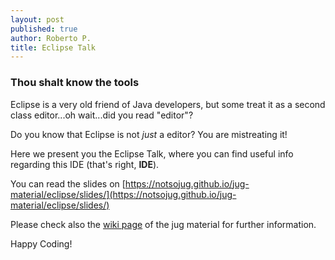```yaml
---
layout: post
published: true
author: Roberto P.
title: Eclipse Talk
---
```


### Thou shalt know the tools

Eclipse is a very old friend of Java developers, but some treat it as a second class editor...oh wait...did you read "editor"?

Do you know that Eclipse is not _just_ a editor? You are mistreating it!

Here we present you the Eclipse Talk, where you can find useful info regarding this IDE (that's right, **IDE**).

You can read the slides on [https://notsojug.github.io/jug-material/eclipse/slides/](https://notsojug.github.io/jug-material/eclipse/slides/)

Please check also the [wiki page](https://github.com/notsojug/jug-material/wiki/Eclipse) of the jug material for further information.

Happy Coding!
